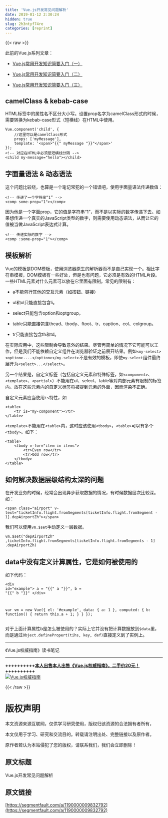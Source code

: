 ```yaml
---
title: 'Vue.js开发常见问题解析' 
date: 2019-01-12 2:30:24
hidden: true
slug: 2h3ntyf74re
categories: [reprint]
---
```


{{< raw >}}

                    
<p>此前的Vue.js系列文章：</p>
<ul>
<li><p><a href="https://segmentfault.com/a/1190000007839771">Vue.js常用开发知识简要入门（一）</a></p></li>
<li><p><a href="https://segmentfault.com/a/1190000008048783" target="_blank">Vue.js常用开发知识简要入门（二）</a></p></li>
<li><p><a href="https://segmentfault.com/a/1190000008337364">Vue.js常用开发知识简要入门（三）</a></p></li>
</ul>
<h2 id="articleHeader0">camelClass &amp; kebab-case</h2>
<p>HTML标签中的属性名不区分大小写。设置prop名字为camelClass形式的时候，需要转换为kebab-case形式（短横线）在HTML中使用。</p>
<div class="widget-codetool" style="display:none;">
      <div class="widget-codetool--inner">
      <span class="selectCode code-tool" data-toggle="tooltip" data-placement="top" title="" data-original-title="全选"></span>
      <span type="button" class="copyCode code-tool" data-toggle="tooltip" data-placement="top" data-clipboard-text="Vue.component('child', {
    //这里可以是camelClass形式
    props: ['myMessage'],
    template: '<span>"{{" myMessage "}}"</span>'
});
<!-- 对应在HTML中必须是短横线分隔 -->
<child my-message=&quot;hello&quot;></child>" title="" data-original-title="复制"></span>
      <span type="button" class="saveToNote code-tool" data-toggle="tooltip" data-placement="top" title="" data-original-title="放进笔记"></span>
      </div>
      </div><pre class="javascript hljs"><code class="js">Vue.component(<span class="hljs-string">'child'</span>, {
    <span class="hljs-comment">//这里可以是camelClass形式</span>
    props: [<span class="hljs-string">'myMessage'</span>],
    <span class="hljs-attr">template</span>: <span class="hljs-string">'&lt;span&gt;"{{" myMessage "}}"&lt;/span&gt;'</span>
});
<span class="xml"><span class="hljs-comment">&lt;!-- 对应在HTML中必须是短横线分隔 --&gt;</span>
<span class="hljs-tag">&lt;<span class="hljs-name">child</span> <span class="hljs-attr">my-message</span>=<span class="hljs-string">"hello"</span>&gt;</span><span class="hljs-tag">&lt;/<span class="hljs-name">child</span>&gt;</span></span></code></pre>
<h2 id="articleHeader1">字面量语法 &amp; 动态语法</h2>
<p>这个问题比较绕，也算是一个笔记常犯的一个错误吧，使用字面量语法传递数值：</p>
<div class="widget-codetool" style="display:none;">
      <div class="widget-codetool--inner">
      <span class="selectCode code-tool" data-toggle="tooltip" data-placement="top" title="" data-original-title="全选"></span>
      <span type="button" class="copyCode code-tool" data-toggle="tooltip" data-placement="top" data-clipboard-text="<!-- 传递了一个字符串“1” -->
<comp some-prop=&quot;1&quot;></comp>" title="" data-original-title="复制"></span>
      <span type="button" class="saveToNote code-tool" data-toggle="tooltip" data-placement="top" title="" data-original-title="放进笔记"></span>
      </div>
      </div><pre class="xml hljs"><code class="html"><span class="hljs-comment">&lt;!-- 传递了一个字符串“1” --&gt;</span>
<span class="hljs-tag">&lt;<span class="hljs-name">comp</span> <span class="hljs-attr">some-prop</span>=<span class="hljs-string">"1"</span>&gt;</span><span class="hljs-tag">&lt;/<span class="hljs-name">comp</span>&gt;</span></code></pre>
<p>因为他是一个字面prop，它的值是字符串“1”，而不是以实际的数字传递下去。如果想传递一个真实的JavaScript类型的数字，则需要使用动态语法，从而让它的值被当做JavaScript表达式计算。</p>
<div class="widget-codetool" style="display:none;">
      <div class="widget-codetool--inner">
      <span class="selectCode code-tool" data-toggle="tooltip" data-placement="top" title="" data-original-title="全选"></span>
      <span type="button" class="copyCode code-tool" data-toggle="tooltip" data-placement="top" data-clipboard-text="<!-- 传递实际的数字 -->
<comp :some-prop=&quot;1&quot;></comp>" title="" data-original-title="复制"></span>
      <span type="button" class="saveToNote code-tool" data-toggle="tooltip" data-placement="top" title="" data-original-title="放进笔记"></span>
      </div>
      </div><pre class="xml hljs"><code class="html"><span class="hljs-comment">&lt;!-- 传递实际的数字 --&gt;</span>
<span class="hljs-tag">&lt;<span class="hljs-name">comp</span> <span class="hljs-attr">:some-prop</span>=<span class="hljs-string">"1"</span>&gt;</span><span class="hljs-tag">&lt;/<span class="hljs-name">comp</span>&gt;</span></code></pre>
<h2 id="articleHeader2">模板解析</h2>
<p>Vue的模板是DOM模板，使用浏览器原生的解析器而不是自己实现一个。相比字符串模板，DOM模板有一些好处，但是也有问题，它必须是有效的HTML片段。一些HTML元素对什么元素可以放在它里面有限制。常见的限制有：</p>
<ul>
<li><p>a不能包行其他的交互元素（如按钮、链接）</p></li>
<li><p>ul和ol只能直接包含li。</p></li>
<li><p>select只能包含option和optgroup。</p></li>
<li><p>table只能直接包含thead、tbody、ftoot、tr、caption、col、colgroup。</p></li>
<li><p>tr只能直接包含th和td。</p></li>
</ul>
<p>在实际应用中，这些限制会导致意外的结果。尽管再简单的情况下它可能可以工作，但是我们不能依赖自定义组件在浏览器验证之前展开结果。例如<code>&lt;my-select&gt;&lt;option&gt;....&lt;/option&gt;&lt;/my-select&gt;</code>不是有效的模板，即使<code>my-select</code>组件最终展开为<code>&lt;select&gt;...&lt;/select&gt;</code>。</p>
<p>另一个结果是，自定义标签（包括自定义元素和特殊标签，如<code>&lt;component&gt;</code>、<code>&lt;template&gt;</code>、<code>&lt;partial&gt;</code>）不能用在ul、select、table等对内部元素有限制的标签内。放在这些元素内的自定义标签将被提到元素的外面，因而渲染不正确。</p>
<p>自定义元素应当使用<code>is</code>特性，如</p>
<div class="widget-codetool" style="display:none;">
      <div class="widget-codetool--inner">
      <span class="selectCode code-tool" data-toggle="tooltip" data-placement="top" title="" data-original-title="全选"></span>
      <span type="button" class="copyCode code-tool" data-toggle="tooltip" data-placement="top" data-clipboard-text="<table>
    <tr is=&quot;my-component&quot;></tr>
</table>" title="" data-original-title="复制"></span>
      <span type="button" class="saveToNote code-tool" data-toggle="tooltip" data-placement="top" title="" data-original-title="放进笔记"></span>
      </div>
      </div><pre class="xml hljs"><code class="html"><span class="hljs-tag">&lt;<span class="hljs-name">table</span>&gt;</span>
    <span class="hljs-tag">&lt;<span class="hljs-name">tr</span> <span class="hljs-attr">is</span>=<span class="hljs-string">"my-component"</span>&gt;</span><span class="hljs-tag">&lt;/<span class="hljs-name">tr</span>&gt;</span>
<span class="hljs-tag">&lt;/<span class="hljs-name">table</span>&gt;</span></code></pre>
<p><code>&lt;template&gt;</code>不能用在<code>&lt;table&gt;</code>内，这时应该使用<code>&lt;tbody&gt;</code>，<code>&lt;table&gt;</code>可以有多个<code>&lt;tbody&gt;</code>。如下：</p>
<div class="widget-codetool" style="display:none;">
      <div class="widget-codetool--inner">
      <span class="selectCode code-tool" data-toggle="tooltip" data-placement="top" title="" data-original-title="全选"></span>
      <span type="button" class="copyCode code-tool" data-toggle="tooltip" data-placement="top" data-clipboard-text="<table>
    <tbody v-for=&quot;item in items&quot;>
        <tr>Even row</tr>
        <tr>Odd row</tr>
    </tbody>
</table>" title="" data-original-title="复制"></span>
      <span type="button" class="saveToNote code-tool" data-toggle="tooltip" data-placement="top" title="" data-original-title="放进笔记"></span>
      </div>
      </div><pre class="xml hljs"><code class="html"><span class="hljs-tag">&lt;<span class="hljs-name">table</span>&gt;</span>
    <span class="hljs-tag">&lt;<span class="hljs-name">tbody</span> <span class="hljs-attr">v-for</span>=<span class="hljs-string">"item in items"</span>&gt;</span>
        <span class="hljs-tag">&lt;<span class="hljs-name">tr</span>&gt;</span>Even row<span class="hljs-tag">&lt;/<span class="hljs-name">tr</span>&gt;</span>
        <span class="hljs-tag">&lt;<span class="hljs-name">tr</span>&gt;</span>Odd row<span class="hljs-tag">&lt;/<span class="hljs-name">tr</span>&gt;</span>
    <span class="hljs-tag">&lt;/<span class="hljs-name">tbody</span>&gt;</span>
<span class="hljs-tag">&lt;/<span class="hljs-name">table</span>&gt;</span></code></pre>
<h2 id="articleHeader3">如何解决数据层级结构太深的问题</h2>
<p>在开发业务的时候，经常会出现异步获取数据的情况，有时候数据层次比较深。如：</p>
<div class="widget-codetool" style="display:none;">
      <div class="widget-codetool--inner">
      <span class="selectCode code-tool" data-toggle="tooltip" data-placement="top" title="" data-original-title="全选"></span>
      <span type="button" class="copyCode code-tool" data-toggle="tooltip" data-placement="top" data-clipboard-text="<span class=&quot;airport&quot; v-text=&quot;ticketInfo.flight.fromSegments[ticketInfo.flight.fromSegment - 1].depAirportZh&quot;></span>" title="" data-original-title="复制"></span>
      <span type="button" class="saveToNote code-tool" data-toggle="tooltip" data-placement="top" title="" data-original-title="放进笔记"></span>
      </div>
      </div><pre class="xml hljs"><code class="html" style="word-break: break-word; white-space: initial;"><span class="hljs-tag">&lt;<span class="hljs-name">span</span> <span class="hljs-attr">class</span>=<span class="hljs-string">"airport"</span> <span class="hljs-attr">v-text</span>=<span class="hljs-string">"ticketInfo.flight.fromSegments[ticketInfo.flight.fromSegment - 1].depAirportZh"</span>&gt;</span><span class="hljs-tag">&lt;/<span class="hljs-name">span</span>&gt;</span></code></pre>
<p>我们可以使用<code>vm.$set</code>手动定义一层数据。</p>
<div class="widget-codetool" style="display:none;">
      <div class="widget-codetool--inner">
      <span class="selectCode code-tool" data-toggle="tooltip" data-placement="top" title="" data-original-title="全选"></span>
      <span type="button" class="copyCode code-tool" data-toggle="tooltip" data-placement="top" data-clipboard-text="vm.$set(&quot;depAirportZh&quot; ,ticketInfo.flight.fromSegments[ticketInfo.flight.fromSegments - 1] .depAirportZh)" title="" data-original-title="复制"></span>
      <span type="button" class="saveToNote code-tool" data-toggle="tooltip" data-placement="top" title="" data-original-title="放进笔记"></span>
      </div>
      </div><pre class="javascript hljs"><code class="js" style="word-break: break-word; white-space: initial;">vm.$set(<span class="hljs-string">"depAirportZh"</span> ,ticketInfo.flight.fromSegments[ticketInfo.flight.fromSegments - <span class="hljs-number">1</span>] .depAirportZh)</code></pre>
<h2 id="articleHeader4">data中没有定义计算属性，它是如何被使用的</h2>
<p>如下代码：</p>
<div class="widget-codetool" style="display:none;">
      <div class="widget-codetool--inner">
      <span class="selectCode code-tool" data-toggle="tooltip" data-placement="top" title="" data-original-title="全选"></span>
      <span type="button" class="copyCode code-tool" data-toggle="tooltip" data-placement="top" data-clipboard-text="<div id=&quot;example&quot;>
    a = "{{" a "}}", b = "{{" b "}}"
</div>

var vm = new Vue({
    el: '#example',
    data: {
        a: 1
    },
    computed: {
        b: function() {
            return this.a + 1;
        }
    }
});" title="" data-original-title="复制"></span>
      <span type="button" class="saveToNote code-tool" data-toggle="tooltip" data-placement="top" title="" data-original-title="放进笔记"></span>
      </div>
      </div><pre class="javascript hljs"><code class="js">&lt;div id=<span class="hljs-string">"example"</span>&gt;
    a = "{{" a "}}", b = "{{" b "}}"
&lt;<span class="hljs-regexp">/div&gt;

var vm = new Vue({
    el: '#example',
    data: {
        a: 1
    },
    computed: {
        b: function() {
            return this.a + 1;
        }
    }
});</span></code></pre>
<p>对于上面计算属性b是怎么被使用的？实际上它并没有把计算数据放到<code>$data</code>里，而是通过<code>Object.definePropert(tihs, key, def)</code>直接定义到了实例上。</p>
<hr>
<p>《Vue.js权威指南》读书笔记</p>
<hr>
<p><strong>++++++++++<a href="http://dunizb.com/obook/" rel="nofollow noreferrer" target="_blank">本人出售本人出售《Vue.js权威指南》，二手价20元！</a>++++++++++</strong><br><a href="http://dunizb.com/obook/" rel="nofollow noreferrer" target="_blank"><span class="img-wrap"><img data-src="/img/remote/1460000010622900" src="https://static.alili.tech/img/remote/1460000010622900" alt="Vue.js权威指南" title="Vue.js权威指南" style="cursor: pointer;"></span></a></p>

                
{{< /raw >}}

# 版权声明
本文资源来源互联网，仅供学习研究使用，版权归该资源的合法拥有者所有，

本文仅用于学习、研究和交流目的。转载请注明出处、完整链接以及原作者。

原作者若认为本站侵犯了您的版权，请联系我们，我们会立即删除！

## 原文标题
Vue.js开发常见问题解析

## 原文链接
[https://segmentfault.com/a/1190000009832792](https://segmentfault.com/a/1190000009832792)


